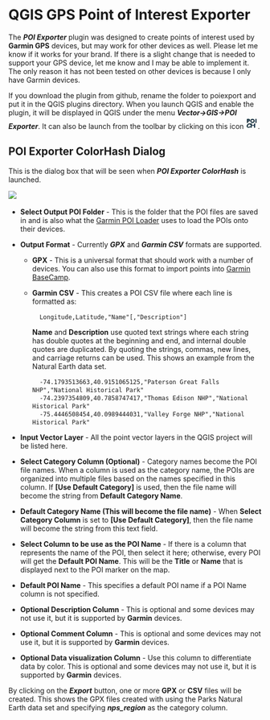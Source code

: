 # QGIS GPS Point of Interest Exporter

The ***POI Exporter*** plugin was designed to create points of interest used by **Garmin GPS** devices, but may work for other devices as well. Please let me know if it works for your brand. If there is a slight change that is needed to support your GPS device, let me know and I may be able to implement it. The only reason it has not been tested on other devices is because I only have Garmin devices. 

If you download the plugin from github, rename the folder to poiexport and put it in the QGIS plugins directory. When you launch QGIS and enable the plugin, it will be displayed in QGIS under the menu ***Vector->GIS->POI Exporter***. It can also be launch from the toolbar by clicking on this icon ![](icon.png).

## POI Exporter ColorHash Dialog
This is the dialog box that will be seen when ***POI Exporter ColorHash*** is launched.

![](doc/poiexport.jpg)


* **Select Output POI Folder** - This is the folder that the POI files are saved in and is also what the [Garmin POI Loader](http://www.garmin.com/us/maps/poiloader) uses to load the POIs onto their devices.
* **Output Format** - Currently ***GPX*** and ***Garmin CSV*** formats are supported.
    * **GPX** - This is a universal format that should work with a number of devices. You can also use this format to import points into [Garmin BaseCamp](http://www.garmin.com/en-US/shop/downloads/basecamp).
    * **Garmin CSV** - This creates a POI CSV file where each line is formatted as:

            Longitude,Latitude,"Name"[,"Description"]
  
        **Name** and **Description** use quoted text strings where each string has double quotes at the beginning and end, and internal double quotes are duplicated. By quoting the strings, commas, new lines, and carriage returns can be used. This shows an example from the Natural Earth data set.
   
            -74.1793513663,40.9151065125,"Paterson Great Falls NHP","National Historical Park"  
            -74.2397354809,40.7858747417,"Thomas Edison NHP","National Historical Park"  
            -75.4446508454,40.0989444031,"Valley Forge NHP","National Historical Park"

* **Input Vector Layer** - All the point vector layers in the QGIS project will be listed here.

* **Select Category Column (Optional)** - Category names become the POI file names. When a column is used as the category name, the POIs are organized into multiple files based on the names specified in this column. If **[Use Default Category]** is used, then the file name will become the string from **Default Category Name**.

* **Default Category Name (This will become the file name)** - When **Select Category Column** is set to **[Use Default Category]**, then the file name will become the string from this text field.

* **Select Column to be use as the POI Name** - If there is a column that represents the name of the POI, then select it here; otherwise, every POI will get the **Default POI Name**. This will be the **Title** or **Name** that is displayed next to the POI marker on the map.

* **Default POI Name** - This specifies a default POI name if a POI Name column is not specified.

* **Optional Description Column** - This is optional and some devices may not use it, but it is supported by **Garmin** devices.

* **Optional Comment Column** - This is optional and some devices may not use it, but it is supported by **Garmin** devices.

* **Optional Data visualization Column** - Use this column to differentiate data by color. This is optional and some devices may not use it, but it is supported by **Garmin** devices.

By clicking on the ***Export*** button, one or more **GPX** or **CSV** files will be created. This shows the GPX files created with using the Parks Natural Earth data set and specifying ***nps_region*** as the category column. 
